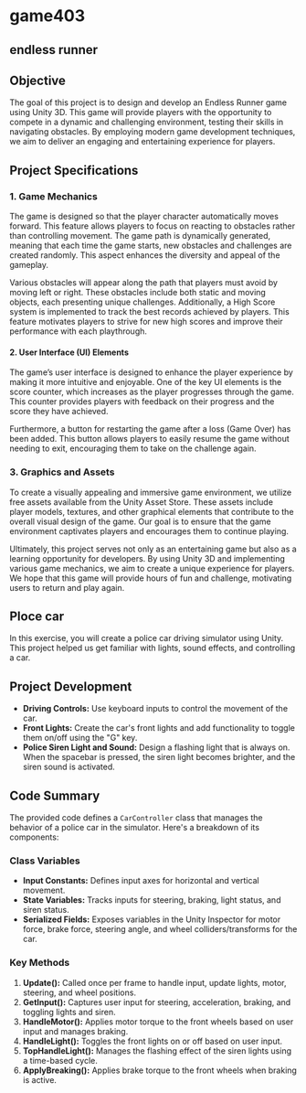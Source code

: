 # game403

## endless runner
## Objective
The goal of this project is to design and develop an Endless Runner game using Unity 3D. This game will provide players with the opportunity to compete in a dynamic and challenging environment, testing their skills in navigating obstacles. By employing modern game development techniques, we aim to deliver an engaging and entertaining experience for players.

## Project Specifications
### 1. Game Mechanics
The game is designed so that the player character automatically moves forward. This feature allows players to focus on reacting to obstacles rather than controlling movement. The game path is dynamically generated, meaning that each time the game starts, new obstacles and challenges are created randomly. This aspect enhances the diversity and appeal of the gameplay.

Various obstacles will appear along the path that players must avoid by moving left or right. These obstacles include both static and moving objects, each presenting unique challenges. Additionally, a High Score system is implemented to track the best records achieved by players. This feature motivates players to strive for new high scores and improve their performance with each playthrough.

#### 2. User Interface (UI) Elements
The game’s user interface is designed to enhance the player experience by making it more intuitive and enjoyable. One of the key UI elements is the score counter, which increases as the player progresses through the game. This counter provides players with feedback on their progress and the score they have achieved.

Furthermore, a button for restarting the game after a loss (Game Over) has been added. This button allows players to easily resume the game without needing to exit, encouraging them to take on the challenge again.

### 3. Graphics and Assets
To create a visually appealing and immersive game environment, we utilize free assets available from the Unity Asset Store. These assets include player models, textures, and other graphical elements that contribute to the overall visual design of the game. Our goal is to ensure that the game environment captivates players and encourages them to continue playing.

Ultimately, this project serves not only as an entertaining game but also as a learning opportunity for developers. By using Unity 3D and implementing various game mechanics, we aim to create a unique experience for players. We hope that this game will provide hours of fun and challenge, motivating users to return and play again.

## Ploce car
In this exercise, you will create a police car driving simulator using Unity. This project helped us get familiar with lights, sound effects, and controlling a car.

## Project Development
- **Driving Controls:** Use keyboard inputs to control the movement of the car.
- **Front Lights:** Create the car's front lights and add functionality to toggle them on/off using the "G" key.
- **Police Siren Light and Sound:** Design a flashing light that is always on. When the spacebar is pressed, the siren light becomes brighter, and the siren sound is activated.

## Code Summary

The provided code defines a `CarController` class that manages the behavior of a police car in the simulator. Here's a breakdown of its components:

### Class Variables
- **Input Constants:** Defines input axes for horizontal and vertical movement.
- **State Variables:** Tracks inputs for steering, braking, light status, and siren status.
- **Serialized Fields:** Exposes variables in the Unity Inspector for motor force, brake force, steering angle, and wheel colliders/transforms for the car.

### Key Methods
1. **Update():** Called once per frame to handle input, update lights, motor, steering, and wheel positions.
2. **GetInput():** Captures user input for steering, acceleration, braking, and toggling lights and siren.
3. **HandleMotor():** Applies motor torque to the front wheels based on user input and manages braking.
4. **HandleLight():** Toggles the front lights on or off based on user input.
5. **TopHandleLight():** Manages the flashing effect of the siren lights using a time-based cycle.
6. **ApplyBreaking():** Applies brake torque to the front wheels when braking is active.
